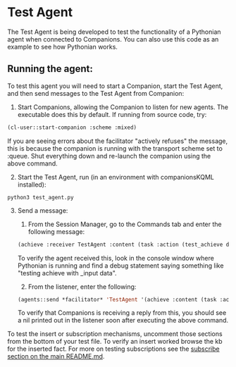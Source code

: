 # Test Agent

The Test Agent is being developed to test the functionality of a Pythonian agent when connected to Companions. You can also use this code as an example to see how Pythonian works.

## Running the agent:

To test this agent you will need to start a Companion, start the Test Agent, and then send messages to the Test Agent from Companion:

1. Start Companions, allowing the Companion to listen for new agents. The executable does this by default. If running from source code, try:
```cl
(cl-user::start-companion :scheme :mixed)
```
If you are seeing errors about the facilitator "actively refuses" the message, this is because the companion is running with the transport scheme set to :queue. Shut everything down and re-launch the companion using the above command.

2. Start the Test Agent, run (in an environment with companionsKQML installed):
```
python3 test_agent.py
```

3. Send a message:
    1. From the Session Manager, go to the Commands tab and enter the following message:
    ```cl
    (achieve :receiver TestAgent :content (task :action (test_achieve data)))
    ```
    To verify the agent received this, look in the console window where Pythonian is running and find a debug statement saying something like "testing achieve with \_input data".

    2. From the listener, enter the following:
    ```cl
    (agents::send *facilitator* 'TestAgent '(achieve :content (task :action (test_achieve_return nil))))
    ```
    To verify that Companions is receiving a reply from this, you should see a nil printed out in the listener soon after executing the above command.

To test the insert or subscription mechanisms, uncomment those sections from the bottom of your test file. To verify an insert worked browse the kb for the inserted fact. For more on testing subscriptions see the [subscribe section on the main README.md](https://github.com/SamuelHill/companionsKQML#subscribe).
